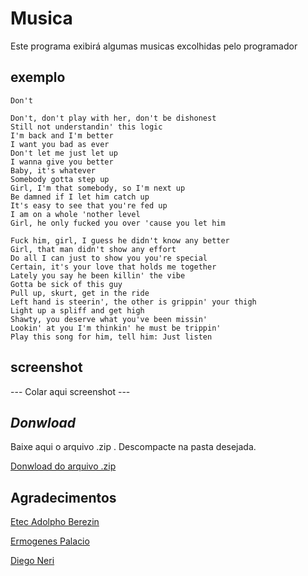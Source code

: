 # Musica
 Este programa exibirá algumas musicas excolhidas pelo programador

## exemplo

```
Don't

Don't, don't play with her, don't be dishonest
Still not understandin' this logic
I'm back and I'm better
I want you bad as ever
Don't let me just let up
I wanna give you better
Baby, it's whatever
Somebody gotta step up
Girl, I'm that somebody, so I'm next up
Be damned if I let him catch up
It's easy to see that you're fed up
I am on a whole 'nother level
Girl, he only fucked you over 'cause you let him

Fuck him, girl, I guess he didn't know any better
Girl, that man didn't show any effort
Do all I can just to show you you're special
Certain, it's your love that holds me together
Lately you say he been killin' the vibe
Gotta be sick of this guy
Pull up, skurt, get in the ride
Left hand is steerin', the other is grippin' your thigh
Light up a spliff and get high
Shawty, you deserve what you've been missin'
Lookin' at you I'm thinkin' he must be trippin'
Play this song for him, tell him: Just listen
```

## screenshot

--- Colar aqui screenshot ---

## _Donwload_

Baixe aqui o arquivo .zip . Descompacte na pasta desejada.

[Donwload do arquivo .zip](dist/musica.zip)


## Agradecimentos 


[Etec Adolpho Berezin](https://www.cps.sp.gov.br/etecs/etec-adolpho-berezin/)

[Ermogenes Palacio](https://github.com/ermogenes)

[Diego Neri](https://github.com/diegoneri)